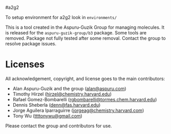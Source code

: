 #a2g2

To setup environment for a2g2 look in  `environments/`

This is a tool created in the Aspuru-Guzik Group for managing molecules.
It is released for the `aspuru-guzik-group/b3` package.
Some tools are removed. Package not fully tested after some removal.
Contact the group to resolve package issues.


Licenses
========

All acknowledgement, copyright, and license goes to the main contributors:
- Alan Aspuru-Guzik and the group (alan@aspuru.com)
- Timothy Hirzel (hirzel@chemistry.harvard.edu)
- Rafael Gomez-Bombarelli (rgbombarelli@tormes.chem.harvard.edu)
- Dennis Sheberla (denn@fas.harvard.edu)
- Jorge Aguilera Iparraguirre (jorgeag@chemistry.harvard.com)
- Tony Wu (ttttonywu@gmail.com)

Please contact the group and contributors for use.

